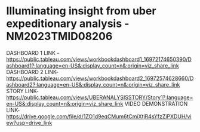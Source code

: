 # Illuminating insight from uber expeditionary analysis - NM2023TMID08206
DASHBOARD 1 LINK -https://public.tableau.com/views/workbookdashboard1_16972174650390/Dashboard1?:language=en-US&:display_count=n&:origin=viz_share_link
    DASHBOARD 2 LINK-https://public.tableau.com/views/workbookdashboard2_16972574628660/Dashboard2?:language=en-US&:display_count=n&:origin=viz_share_link
    STORY LINK-https://public.tableau.com/views/UBERANALYSISSTORY/Story1?:language=en-US&:display_count=n&:origin=viz_share_link
    VIDEO DEMONSTRATION LINK-https://drive.google.com/file/d/1ZO1d9eqCMum6tCmiXtjR4sYfzZiPXDUH/view?usp=drive_link
